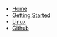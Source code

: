 - [Home](home.md)
- [Getting Started](getting-started.md)
- [Linux](linux.md)
- [Github](github.md)
